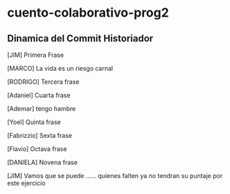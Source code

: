# cuento-colaborativo-prog2
## Dinamica del Commit Historiador

[JIM] Primera Frase

[MARCO] La vida es un riesgo carnal

[RODRIGO] Tercera frase

[Adaniel] Cuarta frase

[Ademar] tengo hambre 

[Yoel] Quinta frase

[Fabrizzio] Sexta frase

[Flavio] Octava frase 

[DANIELA] Novena frase

[JIM] Vamos que se puede ...... quienes falten ya no tendran su puntaje por este ejercicio
